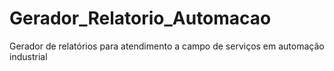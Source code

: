 # Gerador_Relatorio_Automacao
Gerador de relatórios para atendimento a campo de serviços em automação industrial
